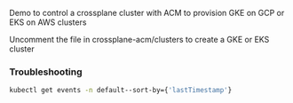 Demo to control a crossplane cluster with ACM to provision GKE on GCP or EKS on AWS clusters

Uncomment the file in crossplane-acm/clusters to create a GKE or EKS cluster

### Troubleshooting
```sh
kubectl get events -n default--sort-by={'lastTimestamp'}
```
